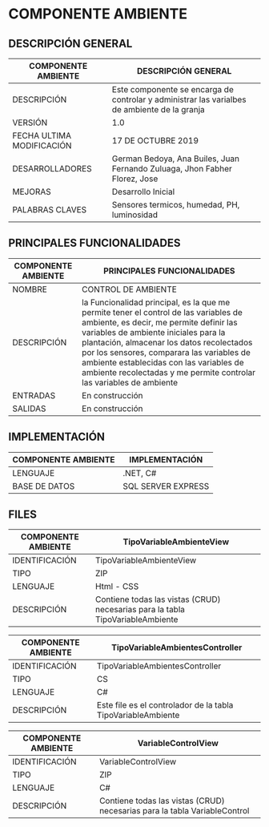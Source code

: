 # COMPONENTE AMBIENTE

## DESCRIPCIÓN GENERAL

| COMPONENTE AMBIENTE | DESCRIPCIÓN GENERAL |
| -- | -- |
| DESCRIPCIÓN | Este componente se encarga de controlar y administrar las varialbes de ambiente de la granja |
| VERSIÓN | 1.0 |
| FECHA ULTIMA MODIFICACIÓN | 17 DE OCTUBRE 2019 |
| DESARROLLADORES | German Bedoya, Ana Builes, Juan Fernando Zuluaga, Jhon Fabher Florez, Jose |
| MEJORAS | Desarrollo Inicial |
| PALABRAS CLAVES | Sensores termicos, humedad, PH, luminosidad |

## PRINCIPALES FUNCIONALIDADES

| COMPONENTE AMBIENTE | PRINCIPALES FUNCIONALIDADES |
| -- | -- |
| NOMBRE | CONTROL DE AMBIENTE |
| DESCRIPCIÓN | la Funcionalidad principal, es la que me permite tener el control de las variables de ambiente, es decir, me permite definir las variables de ambiente iniciales para la plantación,  almacenar los datos recolectados por los sensores, comparara las variables de ambiente establecidas con las variables de ambiente recolectadas y me permite controlar las variables de ambiente  |
| ENTRADAS | En construcción |
| SALIDAS | En construcción |

## IMPLEMENTACIÓN

| COMPONENTE AMBIENTE | IMPLEMENTACIÓN |
| -- | -- |
| LENGUAJE | .NET, C# |
| BASE DE DATOS | SQL SERVER EXPRESS |

## FILES

| COMPONENTE AMBIENTE | TipoVariableAmbienteView |
| -- | -- |
| IDENTIFICACIÓN | TipoVariableAmbienteView |
| TIPO | ZIP |
| LENGUAJE | Html - CSS |
| DESCRIPCIÓN | Contiene todas las vistas (CRUD) necesarias para la tabla TipoVariableAmbiente |

| COMPONENTE AMBIENTE | TipoVariableAmbientesController |
| -- | -- |
| IDENTIFICACIÓN | TipoVariableAmbientesController |
| TIPO | CS |
| LENGUAJE | C# |
| DESCRIPCIÓN | Este file es el controlador de la tabla TipoVariableAmbiente |

| COMPONENTE AMBIENTE | VariableControlView |
| -- | -- |
| IDENTIFICACIÓN | VariableControlView |
| TIPO | ZIP |
| LENGUAJE | C# |
| DESCRIPCIÓN | Contiene todas las vistas (CRUD) necesarias para la tabla VariableControl |

